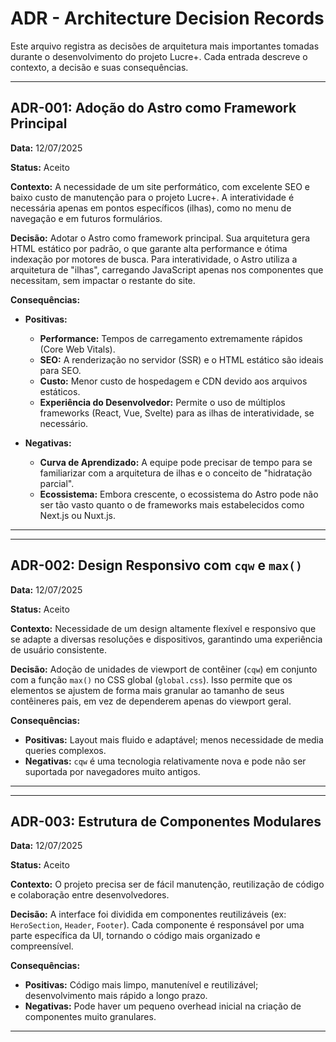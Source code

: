 # ADR - Architecture Decision Records

Este arquivo registra as decisões de arquitetura mais importantes tomadas durante o desenvolvimento do projeto Lucre+. Cada entrada descreve o contexto, a decisão e suas consequências.

---

## ADR-001: Adoção do Astro como Framework Principal

**Data:** 12/07/2025

**Status:** Aceito

**Contexto:**
A necessidade de um site performático, com excelente SEO e baixo custo de manutenção para o projeto Lucre+. A interatividade é necessária apenas em pontos específicos (ilhas), como no menu de navegação e em futuros formulários.

**Decisão:**
Adotar o Astro como framework principal. Sua arquitetura gera HTML estático por padrão, o que garante alta performance e ótima indexação por motores de busca. Para interatividade, o Astro utiliza a arquitetura de "ilhas", carregando JavaScript apenas nos componentes que necessitam, sem impactar o restante do site.

**Consequências:**

- **Positivas:**
  - **Performance:** Tempos de carregamento extremamente rápidos (Core Web Vitals).
  - **SEO:** A renderização no servidor (SSR) e o HTML estático são ideais para SEO.
  - **Custo:** Menor custo de hospedagem e CDN devido aos arquivos estáticos.
  - **Experiência do Desenvolvedor:** Permite o uso de múltiplos frameworks (React, Vue, Svelte) para as ilhas de interatividade, se necessário.

- **Negativas:**
  - **Curva de Aprendizado:** A equipe pode precisar de tempo para se familiarizar com a arquitetura de ilhas e o conceito de "hidratação parcial".
  - **Ecossistema:** Embora crescente, o ecossistema do Astro pode não ser tão vasto quanto o de frameworks mais estabelecidos como Next.js ou Nuxt.js.

---

---

## ADR-002: Design Responsivo com `cqw` e `max()`

**Data:** 12/07/2025

**Status:** Aceito

**Contexto:**
Necessidade de um design altamente flexível e responsivo que se adapte a diversas resoluções e dispositivos, garantindo uma experiência de usuário consistente.

**Decisão:**
Adoção de unidades de viewport de contêiner (`cqw`) em conjunto com a função `max()` no CSS global (`global.css`). Isso permite que os elementos se ajustem de forma mais granular ao tamanho de seus contêineres pais, em vez de dependerem apenas do viewport geral.

**Consequências:**

- **Positivas:** Layout mais fluido e adaptável; menos necessidade de media queries complexos.
- **Negativas:** `cqw` é uma tecnologia relativamente nova e pode não ser suportada por navegadores muito antigos.

---

---

## ADR-003: Estrutura de Componentes Modulares

**Data:** 12/07/2025

**Status:** Aceito

**Contexto:**
O projeto precisa ser de fácil manutenção, reutilização de código e colaboração entre desenvolvedores.

**Decisão:**
A interface foi dividida em componentes reutilizáveis (ex: `HeroSection`, `Header`, `Footer`). Cada componente é responsável por uma parte específica da UI, tornando o código mais organizado e compreensível.

**Consequências:**
- **Positivas:** Código mais limpo, manutenível e reutilizável; desenvolvimento mais rápido a longo prazo.
- **Negativas:** Pode haver um pequeno overhead inicial na criação de componentes muito granulares.

---

